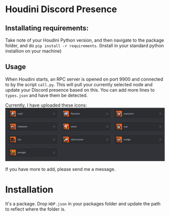 # Houdini Discord Presence

## Installating requirements:

Take note of your Houdini Python version, and then navigate to the package folder, and do `pip install -r requirements`. (Install in your standard python installion on your machine)

## Usage

When Houdini starts, an RPC server is opened on port 9900 and connected to by the script `call.py`. This will pull your currently selected node and update your Discord presence based on this. You can add more lines to `types.json` and have them be detected.

Currently, I have uploaded these icons:
![icons](assets/icons.png)

If you have more to add, please send me a message.

# Installation

It's a package. Drop `HDP.json` in your packages folder and update the path to reflect where the folder is.
